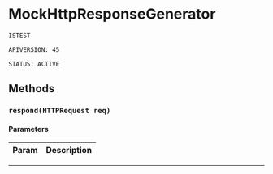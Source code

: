 # MockHttpResponseGenerator

`ISTEST`

`APIVERSION: 45`

`STATUS: ACTIVE`
## Methods
### `respond(HTTPRequest req)`
#### Parameters
|Param|Description|
|---|---|

---

